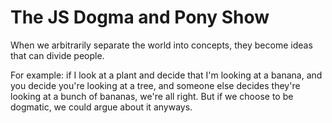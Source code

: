 # The JS Dogma and Pony Show

When we arbitrarily separate the world into concepts, they become ideas that can divide people.

For example: if I look at a plant and decide that I'm looking at a banana, and you decide you're looking at a tree, and someone else decides they're looking at a bunch of bananas, we're all right. But if we choose to be dogmatic, we could argue about it anyways.
